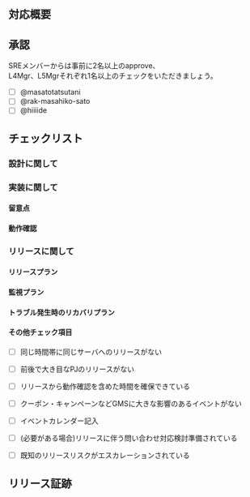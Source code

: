 ## 対応概要

<!--
  title には「何をしたのか」、この description には「なぜ PR をオープンしたのか」あるいは、
  「その PR をオープンしないといけない理由はなにか」を記述してください。
  参考 URL があるのであれば記載しましょう。
  動作確認に必要な手順がある場合はその手順も明記しましょう。
-->

## 承認
SREメンバーからは事前に2名以上のapprove、  
L4Mgr、L5Mgrそれぞれ1名以上のチェックをいただきましょう。  
- [ ] @masatotatsutani 
- [ ] @rak-masahiko-sato
- [ ] @hiiiide 

## チェックリスト
### 設計に関して
<!--
  1,「起こってはいけないこと」or「影響範囲」、「できなければいけないこと」を記載してください。
  2, リリースパターンについて記載してください。Ex.段階リリース、メンテナンスの有無
  3, 大幅なコスト（10万/月以上）が発生するかの確認、発生する場合は記載してください。
-->

### 実装に関して
#### 留意点
<!--
  本PR/リリースにおける注意事項を記載してください。
-->

#### 動作確認
<!--
  Staging環境での動作確認できる場合の結果を記載してください。
  上記「起こってはいけないこと」「できなければいけないこと」に沿った検証を行ってください。
  本番でないと確認ができない場合は、stagingとの違いを明記しレビューをいただいてください。
-->

### リリースに関して
#### リリースプラン
<!--
  1, リリース時の体制、責任者も明記してください。
  2, リリースパターンについても記載してください。Ex.段階リリース、メンテナンスの有無
-->

#### 監視プラン

#### トラブル発生時のリカバリプラン

#### その他チェック項目
- [ ] 同じ時間帯に同じサーバへのリリースがない
- [ ] 前後で大き目なPJのリリースがない
- [ ] リリースから動作確認を含めた時間を確保できている
- [ ] クーポン・キャンペーンなどGMSに大きな影響のあるイベントがない
- [ ] イベントカレンダー記入
- [ ] (必要がある場合)リリースに伴う問い合わせ対応検討準備されている
- [ ] 既知のリリースリスクがエスカレーションされている


## リリース証跡
<!--
  リリース時や事後の証跡としてこちらに記載するようにしましょう。
　ex.マネジメントコンソールのスクリーンショット、Jenkinsの実行結果など
-->
